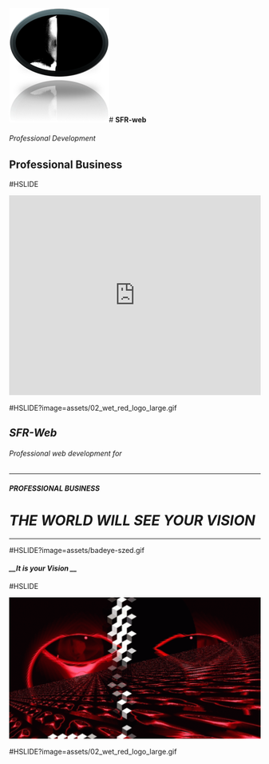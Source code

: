 
![Explore SFR service](assets/html5.png)# **__SFR-web__** 
###### Professional Development
## Professional Business

#HSLIDE
<iframe scrolling="yes" seamless="seamless" class="inner" width="100%" height="400px" src="https://serious-rage.github.io/" frameborder="0" allowfullscreen></iframe>

#HSLIDE?image=assets/02_wet_red_logo_large.gif



## *SFR-Web*
###### Professional web development for  	
- - - - - 
#### *__PROFESSIONAL BUSINESS__*	
# **_THE WORLD WILL SEE YOUR VISION_**
- - - - - - - - - - - - -
#HSLIDE?image=assets/badeye-szed.gif
#### *__It is your Vision __*	
#HSLIDE

![Explore SFR service](assets/02_wet_red_logo_large.gif)

#HSLIDE?image=assets/02_wet_red_logo_large.gif










